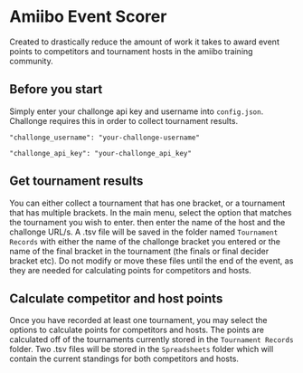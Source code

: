 # Amiibo Event Scorer
Created to drastically reduce the amount of work it takes to award event points to competitors and tournament hosts in the amiibo training community.

## Before you start
Simply enter your challonge api key and username into `config.json`. Challonge requires this in order to collect tournament results.

`"challonge_username": "your-challonge-username"`

`"challonge_api_key": "your-challonge_api_key"`

## Get tournament results
You can either collect a tournament that has one bracket, or a tournament that has multiple brackets. In the main menu, select the option that matches the tournament you wish to enter. then enter the name of the host and the challonge URL/s. A .tsv file will be saved in the folder named `Tournament Records` with either the name of the challonge bracket you entered or the name of the final bracket in the tournament (the finals or final decider bracket etc). Do not modify or move these files until the end of the event, as they are needed for calculating points for competitors and hosts.

## Calculate competitor and host points
Once you have recorded at least one tournament, you may select the options to calculate points for competitors and hosts. The points are calculated off of the tournaments currently stored in the `Tournament Records` folder. Two .tsv files will be stored in the `Spreadsheets` folder which will contain the current standings for both competitors and hosts.